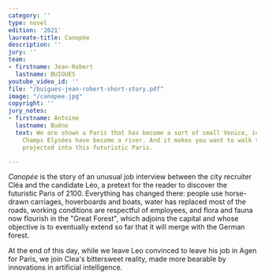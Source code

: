 ```yaml
---
category: ''
type: novel
edition: '2021'
laureate-title: Canopée
description: ''
jury: ''
team:
- firstname: Jean-Robert
  lastname: BUIGUES
youtube_video_id: ''
file: "/buigues-jean-robert-short-story.pdf"
image: "/canopee.jpg"
copyright: ''
jury_notes:
- firstname: Antoine
  lastname: Buéno
  text: We are shown a Paris that has become a sort of small Venice, in which the
    Champs Elysées have become a river. And it makes you want to walk there, to be
    projected into this futuristic Paris.

---
```

_Canopée_ is the story of an unusual job interview between the city recruiter Cléa and the candidate Léo, a pretext for the reader to discover the futuristic Paris of 2100. Everything has changed there: people use horse-drawn carriages, hoverboards and boats, water has replaced most of the roads, working conditions are respectful of employees, and flora and fauna now flourish in the "Great Forest", which adjoins the capital and whose objective is to eventually extend so far that it will merge with the German forest. 

At the end of this day, while we leave Leo convinced to leave his job in Agen for Paris, we join Clea's bittersweet reality, made more bearable by innovations in artificial intelligence.